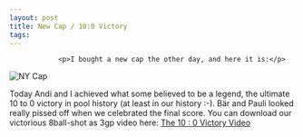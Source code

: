 ```yaml
---
layout: post
title: New Cap / 10:0 Victory
tags:
---
```



                <p>I bought a new cap the other day, and here it is:</p>
<img id="image68" alt="NY Cap" class="postimg" src="/uploads/cap.thumbnail.jpg" />
<p>Today Andi and I achieved what some believed to be a legend, the ultimate 10 to 0 victory in pool history (at least in our history :-). Bär and Pauli  looked really pissed off when we celebrated the final score. You can download our victorious 8ball-shot as 3gp video here: <a id="p551" rel="attachment" title="The 10 : 0 Victory Video" href="http://mazedlx.net/?attachment_id=551">The 10 : 0 Victory Video</a><a id="p69" rel="attachment" title="10:0 Victory" href="http://mazedlx.net/?attachment_id=69">
</a></p>
